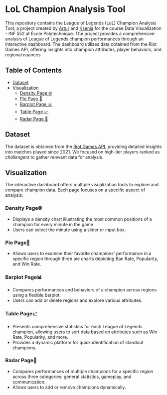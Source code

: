 # LoL Champion Analysis Tool

This repository contains the League of Legends (LoL) Champion Analysis Tool, a project created by [Artur](https://github.com/czartur) and [Ksenia](https://github.com/KseniaKhmelnk) for the course Data Visualization - INF 552 at École Polytechnique. The project provides a comprehensive analysis of League of Legends champion performances through an interactive dashboard. The dashboard utilizes data obtained from the Riot Games API, offering insights into champion attributes, player behaviors, and regional nuances.

## Table of Contents

- [Dataset](#dataset)
- [Visualization](#visualization)
  - [Density Page 🌐](#density-page)
  - [Pie Page 🥧](#pie-page)
  - [Barplot Page 📊](#barplot-page)
  - [Table Page 📈](#table-page)
  - [Radar Page 🎯](#radar-page)

## Dataset

The dataset is obtained from the [Riot Games API](https://developer.riotgames.com/apis), providing detailed insights into matches played since 2021. We focused on high-tier players ranked as *challengers* to gather relevant data for analysis.

## Visualization

The interactive dashboard offers multiple visualization tools to explore and compare champion data. Each page focuses on a specific aspect of analysis:

### Density Page🌐

- Displays a density chart illustrating the most common positions of a champion for every minute in the game.
- Users can select the minute using a slider or input box.

### Pie Page🥧

- Allows users to examine their favorite champions' performance in a specific region through three pie charts depicting Ban Rate, Popularity, and Win Rate.

### Barplot Page📊

- Compares performances and behaviors of a champion across regions using a flexible barplot.
- Users can add or delete regions and explore various attributes.

### Table Page📈

- Presents comprehensive statistics for each League of Legends champion, allowing users to sort data based on attributes such as Win Rate, Popularity, and more.
- Provides a dynamic platform for quick identification of standout champions.

### Radar Page🎯

- Compares performances of multiple champions for a specific region across three categories: general statistics, gameplay, and communication.
- Allows users to add or remove champions dynamically.
